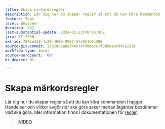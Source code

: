```yaml
---
title: Skapa märkordsregler
description: Lär dig hur du skapar regler så att du kan köra kommandon i taggar. Händelser och villkor bestämmer *när* saker ska göras medan åtgärderna bestämmer *vad* som ska göras.
feature: Tags
level: Beginner
duration: 551
last-substantial-update: 2024-02-23T00:00:00Z
jira: KT-3530
exl-id: 789ce4d8-4c20-4690-9907-57e924a0c586
source-git-commit: 286c85aa88d44574f00ded67f0de8e0c945a153e
workflow-type: tm+mt
source-wordcount: '66'
ht-degree: 0%

---
```


# Skapa märkordsregler

Lär dig hur du skapar regler så att du kan köra kommandon i taggar. Händelser och villkor avgör *när* ska göra saker medan åtgärder bestämmer *vad* ska göra. Mer information finns i dokumentationen för [regler](https://experienceleague.adobe.com/docs/experience-platform/tags/ui/rules.html?lang=sv-SE).

>[!VIDEO](https://video.tv.adobe.com/v/28730/?learn=on&enablevpops)
